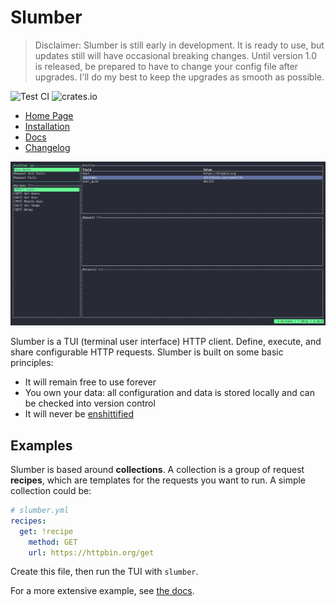 # Slumber

> Disclaimer: Slumber is still early in development. It is ready to use, but updates still will have occasional breaking changes. Until version 1.0 is released, be prepared to have to change your config file after upgrades. I'll do my best to keep the upgrades as smooth as possible.

![Test CI](https://github.com/github/docs/actions/workflows/test.yml/badge.svg)
![crates.io](https://img.shields.io/crates/v/slumber.svg)

- [Home Page](https://slumber.lucaspickering.me)
- [Installation](https://slumber.lucaspickering.me/artifacts/)
- [Docs](https://slumber.lucaspickering.me/book/)
- [Changelog](https://slumber.lucaspickering.me/changelog/)

![Slumber example](./static/demo.gif)

Slumber is a TUI (terminal user interface) HTTP client. Define, execute, and share configurable HTTP requests. Slumber is built on some basic principles:

- It will remain free to use forever
- You own your data: all configuration and data is stored locally and can be checked into version control
- It will never be [enshittified](https://en.wikipedia.org/wiki/Enshittification)

## Examples

Slumber is based around **collections**. A collection is a group of request **recipes**, which are templates for the requests you want to run. A simple collection could be:

```yaml
# slumber.yml
recipes:
  get: !recipe
    method: GET
    url: https://httpbin.org/get
```

Create this file, then run the TUI with `slumber`.

For a more extensive example, see [the docs](https://slumber.lucaspickering.me/book/getting_started.html).
